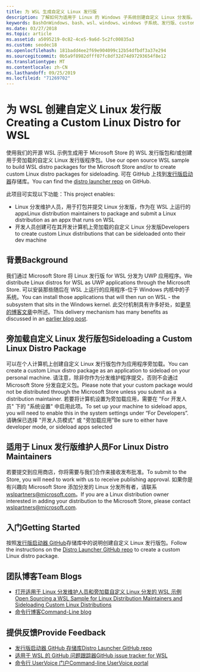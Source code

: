 ```yaml
---
title: 为 WSL 生成自定义 Linux 发行版
description: 了解如何为适用于 Linux 的 Windows 子系统创建自定义 Linux 分发版。
keywords: BashOnWindows、bash、wsl、windows、windows 子系统、发行版、custom
ms.date: 03/27/2018
ms.topic: article
ms.assetid: a5095219-0c82-4ce5-9a6d-5c2fc00835a3
ms.custom: seodec18
ms.openlocfilehash: 181badd4ee2f69e904099c12b54dfbdf3a37e294
ms.sourcegitcommit: 0b5a9f8982dfff07fc8df32d74d97293654f8e12
ms.translationtype: MT
ms.contentlocale: zh-CN
ms.lasthandoff: 09/25/2019
ms.locfileid: "71269702"
---
```

# <a name="creating-a-custom-linux-distro-for-wsl"></a><span data-ttu-id="e0c5e-104">为 WSL 创建自定义 Linux 发行版</span><span class="sxs-lookup"><span data-stu-id="e0c5e-104">Creating a Custom Linux Distro for WSL</span></span>

<span data-ttu-id="e0c5e-105">使用我们的开源 WSL 示例生成用于 Microsoft Store 的 WSL 发行版包和/或创建用于旁加载的自定义 Linux 发行版程序包。</span><span class="sxs-lookup"><span data-stu-id="e0c5e-105">Use our open source WSL sample to build WSL distro packages for the Microsoft Store and/or to create custom Linux distro packages for sideloading.</span></span> <span data-ttu-id="e0c5e-106">可在 GitHub 上找到[发行版启动器](https://github.com/Microsoft/WSL-DistroLauncher)存储库。</span><span class="sxs-lookup"><span data-stu-id="e0c5e-106">You can find the [distro launcher repo](https://github.com/Microsoft/WSL-DistroLauncher) on GitHub.</span></span>

<span data-ttu-id="e0c5e-107">此项目可实现以下功能：</span><span class="sxs-lookup"><span data-stu-id="e0c5e-107">This project enables:</span></span>
* <span data-ttu-id="e0c5e-108">Linux 分发维护人员，用于打包并提交 Linux 分发版，作为在 WSL 上运行的 appx</span><span class="sxs-lookup"><span data-stu-id="e0c5e-108">Linux distribution maintainers to package and submit a Linux distribution as an appx that runs on WSL</span></span>
* <span data-ttu-id="e0c5e-109">开发人员创建可在其开发计算机上旁加载的自定义 Linux 分发版</span><span class="sxs-lookup"><span data-stu-id="e0c5e-109">Developers to create custom Linux distributions that can be sideloaded onto their dev machine</span></span>

## <a name="background"></a><span data-ttu-id="e0c5e-110">背景</span><span class="sxs-lookup"><span data-stu-id="e0c5e-110">Background</span></span>
<span data-ttu-id="e0c5e-111">我们通过 Microsoft Store 将 Linux 发行版 for WSL 分发为 UWP 应用程序。</span><span class="sxs-lookup"><span data-stu-id="e0c5e-111">We distribute Linux distros for WSL as UWP applications through the Microsoft Store.</span></span> <span data-ttu-id="e0c5e-112">可以安装那些随后在 WSL 上运行的应用程序-位于 Windows 内核中的子系统。</span><span class="sxs-lookup"><span data-stu-id="e0c5e-112">You can install those applications that will then run on WSL - the subsystem that sits in the Windows kernel.</span></span> <span data-ttu-id="e0c5e-113">此交付机制具有许多好处，如[更早的博客文章](https://blogs.msdn.microsoft.com/commandline/2017/07/10/ubuntu-now-available-from-the-windows-store/)中所述。</span><span class="sxs-lookup"><span data-stu-id="e0c5e-113">This delivery mechanism has many benefits as discussed in an [earlier blog post](https://blogs.msdn.microsoft.com/commandline/2017/07/10/ubuntu-now-available-from-the-windows-store/).</span></span>

## <a name="sideloading-a-custom-linux-distro-package"></a><span data-ttu-id="e0c5e-114">旁加载自定义 Linux 发行版包</span><span class="sxs-lookup"><span data-stu-id="e0c5e-114">Sideloading a Custom Linux Distro Package</span></span>
<span data-ttu-id="e0c5e-115">可以在个人计算机上创建自定义 Linux 发行版包作为应用程序旁加载。</span><span class="sxs-lookup"><span data-stu-id="e0c5e-115">You can create a custom Linux distro package as an application to sideload on your personal machine.</span></span> <span data-ttu-id="e0c5e-116">请注意，除非你作为分发维护程序提交，否则不会通过 Microsoft Store 分发自定义包。</span><span class="sxs-lookup"><span data-stu-id="e0c5e-116">Please note that your custom package would not be distributed through the Microsoft Store unless you submit as a distribution maintainer.</span></span>
<span data-ttu-id="e0c5e-117">若要将计算机设置为旁加载应用，需要在 "For 开发人员" 下的 "系统设置" 中启用此项。</span><span class="sxs-lookup"><span data-stu-id="e0c5e-117">To set up your machine to sideload apps, you will need to enable this in the system settings under “For Developers”.</span></span>  <span data-ttu-id="e0c5e-118">请确保已选择 "开发人员模式" 或 "旁加载应用"</span><span class="sxs-lookup"><span data-stu-id="e0c5e-118">Be sure to either have developer mode, or sideload apps selected</span></span>

## <a name="for-linux-distro-maintainers"></a><span data-ttu-id="e0c5e-119">适用于 Linux 发行版维护人员</span><span class="sxs-lookup"><span data-stu-id="e0c5e-119">For Linux Distro Maintainers</span></span>
<span data-ttu-id="e0c5e-120">若要提交到应用商店，你将需要与我们合作来接收发布批准。</span><span class="sxs-lookup"><span data-stu-id="e0c5e-120">To submit to the Store, you will need to work with us to receive publishing approval.</span></span> <span data-ttu-id="e0c5e-121">如果你是有兴趣向 Microsoft Store 添加分发的 Linux 分发所有者，请联系 wslpartners@microsoft.com。</span><span class="sxs-lookup"><span data-stu-id="e0c5e-121">If you are a Linux distribution owner interested in adding your distribution to the Microsoft Store, please contact wslpartners@microsoft.com.</span></span>

## <a name="getting-started"></a><span data-ttu-id="e0c5e-122">入门</span><span class="sxs-lookup"><span data-stu-id="e0c5e-122">Getting Started</span></span>
<span data-ttu-id="e0c5e-123">按照[发行版启动器 GitHub](https://github.com/Microsoft/WSL-DistroLauncher)存储库中的说明创建自定义 Linux 发行版包。</span><span class="sxs-lookup"><span data-stu-id="e0c5e-123">Follow the instructions on the [Distro Launcher GitHub repo](https://github.com/Microsoft/WSL-DistroLauncher) to create a custom Linux distro package.</span></span>

 
## <a name="team-blogs"></a><span data-ttu-id="e0c5e-124">团队博客</span><span class="sxs-lookup"><span data-stu-id="e0c5e-124">Team Blogs</span></span>
*  [<span data-ttu-id="e0c5e-125">打开适用于 Linux 分发维护人员和旁加载自定义 Linux 分发的 WSL 示例</span><span class="sxs-lookup"><span data-stu-id="e0c5e-125">Open Sourcing a WSL Sample for Linux Distribution Maintainers and Sideloading Custom Linux Distributions</span></span>](https://blogs.msdn.microsoft.com/commandline/2018/03/26/wsl-distro-launcher/)
* [<span data-ttu-id="e0c5e-126">命令行博客</span><span class="sxs-lookup"><span data-stu-id="e0c5e-126">Command-Line blog</span></span>](https://blogs.msdn.microsoft.com/commandline/)

## <a name="provide-feedback"></a><span data-ttu-id="e0c5e-127">提供反馈</span><span class="sxs-lookup"><span data-stu-id="e0c5e-127">Provide Feedback</span></span>
* [<span data-ttu-id="e0c5e-128">发行版启动器 GitHub 存储库</span><span class="sxs-lookup"><span data-stu-id="e0c5e-128">Distro Launcher GitHub repo</span></span>](https://github.com/Microsoft/WSL-DistroLauncher)
* [<span data-ttu-id="e0c5e-129">适用于 WSL 的 GitHub 问题跟踪器</span><span class="sxs-lookup"><span data-stu-id="e0c5e-129">GitHub issue tracker for WSL</span></span>](https://github.com/Microsoft/BashOnWindows/issues)
* [<span data-ttu-id="e0c5e-130">命令行 UserVoice 门户</span><span class="sxs-lookup"><span data-stu-id="e0c5e-130">Command-line UserVoice portal</span></span>](https://wpdev.uservoice.com/forums/266908-command-prompt-console-bash-on-ubuntu-on-windo/category/161892-bash)
